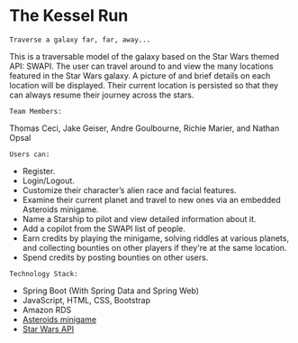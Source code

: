 # The Kessel Run
`Traverse a galaxy far, far, away...`

This is a traversable model of the galaxy based on the Star Wars themed API: SWAPI. The user can travel around to and view the many locations featured in the Star Wars galaxy. A picture of and brief details on each location will be displayed. Their current location is persisted so that they can always resume their journey across the stars.

`Team Members:`

Thomas Ceci, Jake Geiser, Andre Goulbourne, Richie Marier, and Nathan Opsal

`Users can:`
- Register.
- Login/Logout.
- Customize their character’s alien race and facial features.
- Examine their current planet and travel to new ones via an embedded Asteroids minigame.
- Name a Starship to pilot and view detailed information about it.
- Add a copilot from the SWAPI list of people.
- Earn credits by playing the minigame, solving riddles at various planets, and collecting bounties on other players if they're at the same location.
- Spend credits by posting bounties on other users.

`Technology Stack:`
- Spring Boot (With Spring Data and Spring Web)
- JavaScript, HTML, CSS, Bootstrap
- Amazon RDS
- [Asteroids minigame](https://github.com/erkie/erkie.github.com)
- [Star Wars API](https://swapi.dev/)
